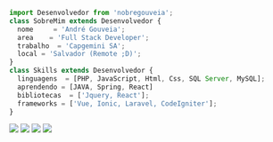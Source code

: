 ```js
import Desenvolvedor from 'nobregouveia';
class SobreMim extends Desenvolvedor {
  nome     = 'André Gouveia';
  area    = 'Full Stack Developer';
  trabalho  = 'Capgemini SA';
  local = 'Salvador (Remote ;D)';
}
class Skills extends Desenvolvedor {
  linguagens  = [PHP, JavaScript, Html, Css, SQL Server, MySQL];
  aprendendo = [JAVA, Spring, React]
  bibliotecas  = ['Jquery, React'];
  frameworks = ['Vue, Ionic, Laravel, CodeIgniter'];
}
```

<p align="left">
  <a href="#" alt="Gmail">
  <img src="https://img.shields.io/badge/-Gmail-FF0000?style=flat-square&labelColor=FF0000&logo=gmail&logoColor=white&link=andregouveiaads@gmail.com" /></a>

  <a href="#" alt="Linkedin">
  <img src="https://img.shields.io/badge/-Linkedin-0e76a8?style=flat-square&logo=Linkedin&logoColor=white&link=https://www.linkedin.com/in/andrenobregouveia/" /></a>

  <a href="https://api.whatsapp.com/send?phone=5583998395709" alt="WhatsApp">
  <img src="https://img.shields.io/badge/-WhatsApp-25d366?style=flat-square&labelColor=25d366&logo=whatsapp&logoColor=white&link=https://wa.me/5583998395709"/></a>
 
  <a href="#" alt="Instagram">
  <img src="https://img.shields.io/badge/-Instagram-DF0174?style=flat-square&labelColor=DF0174&logo=instagram&logoColor=white&link=http://instagram.com/nobregouveia"/></a>
</p>  

